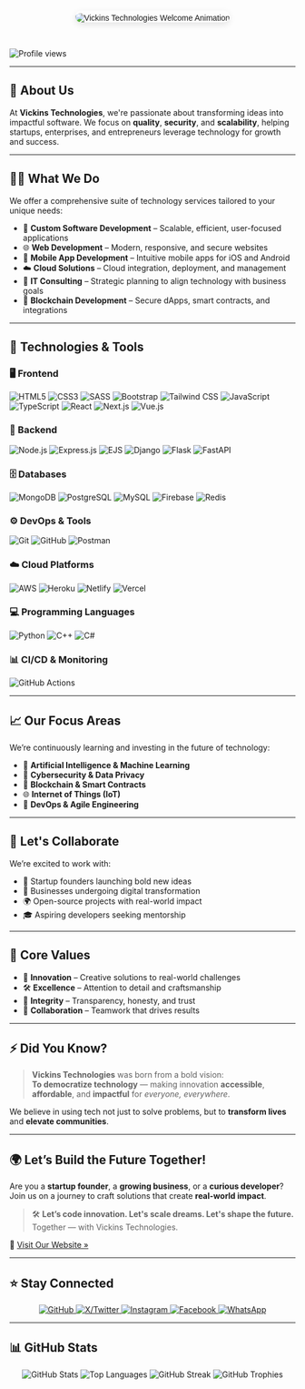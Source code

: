 <!-- Google Fonts - Poppins -->
<link href="https://fonts.googleapis.com/css2?family=Poppins:wght@400;600&display=swap" rel="stylesheet">

<div style="display: flex; justify-content: center; align-items: center; padding: 2rem; font-family: 'Poppins', sans-serif;">
  <img 
    src="https://readme-typing-svg.demolab.com?font=Poppins&size=26&pause=1000&center=true&vCenter=true&width=700&lines=GREETINGS!%20WELCOME%20TO%20VICKINS%20TECHNOLOGIES." 
    alt="Vickins Technologies Welcome Animation" 
    style="max-width: 100%; height: auto; margin-top: 10px; padding-top: 5px; box-shadow: 0 4px 12px rgba(0, 0, 0, 0.1); border-radius: 12px; transition: transform 0.7s ease-in-out;"
    onmouseover="this.style.transform='scale(1.05)'" 
    onmouseout="this.style.transform='scale(1)'"
  />
</div>

![Profile views](https://komarev.com/ghpvc/?username=vickins1)

---

## 🌟 About Us

At **Vickins Technologies**, we're passionate about transforming ideas into impactful software. We focus on **quality**, **security**, and **scalability**, helping startups, enterprises, and entrepreneurs leverage technology for growth and success.

---

## 👨‍💻 What We Do

We offer a comprehensive suite of technology services tailored to your unique needs:

- 🔧 **Custom Software Development** – Scalable, efficient, user-focused applications  
- 🌐 **Web Development** – Modern, responsive, and secure websites  
- 📱 **Mobile App Development** – Intuitive mobile apps for iOS and Android  
- ☁️ **Cloud Solutions** – Cloud integration, deployment, and management  
- 🧠 **IT Consulting** – Strategic planning to align technology with business goals  
- 🔗 **Blockchain Development** – Secure dApps, smart contracts, and integrations  

---

## 🚀 Technologies & Tools

### 🖥️ Frontend
![HTML5](https://img.shields.io/badge/HTML5-E34F26?style=for-the-badge&logo=html5&logoColor=white)
![CSS3](https://img.shields.io/badge/CSS3-1572B6?style=for-the-badge&logo=css3&logoColor=white)
![SASS](https://img.shields.io/badge/SASS-CC6699?style=for-the-badge&logo=sass&logoColor=white)
![Bootstrap](https://img.shields.io/badge/Bootstrap-563D7C?style=for-the-badge&logo=bootstrap&logoColor=white)
![Tailwind CSS](https://img.shields.io/badge/TailwindCSS-38B2AC?style=for-the-badge&logo=tailwind-css&logoColor=white)
![JavaScript](https://img.shields.io/badge/JavaScript-F7DF1E?style=for-the-badge&logo=javascript&logoColor=black)
![TypeScript](https://img.shields.io/badge/TypeScript-3178C6?style=for-the-badge&logo=typescript&logoColor=white)
![React](https://img.shields.io/badge/React-20232A?style=for-the-badge&logo=react&logoColor=61DAFB)
![Next.js](https://img.shields.io/badge/Next.js-000000?style=for-the-badge&logo=nextdotjs&logoColor=white)
![Vue.js](https://img.shields.io/badge/Vue.js-4FC08D?style=for-the-badge&logo=vue.js&logoColor=white)

### 🧰 Backend
![Node.js](https://img.shields.io/badge/Node.js-339933?style=for-the-badge&logo=nodedotjs&logoColor=white)
![Express.js](https://img.shields.io/badge/Express.js-000000?style=for-the-badge&logo=express&logoColor=white)
![EJS](https://img.shields.io/badge/EJS-3178C6?style=for-the-badge&logo=ejs&logoColor=white)
![Django](https://img.shields.io/badge/Django-092E20?style=for-the-badge&logo=django&logoColor=white)
![Flask](https://img.shields.io/badge/Flask-000000?style=for-the-badge&logo=flask&logoColor=white)
![FastAPI](https://img.shields.io/badge/FastAPI-009688?style=for-the-badge&logo=fastapi&logoColor=white)

### 🗄️ Databases
![MongoDB](https://img.shields.io/badge/MongoDB-4EA94B?style=for-the-badge&logo=mongodb&logoColor=white)
![PostgreSQL](https://img.shields.io/badge/PostgreSQL-316192?style=for-the-badge&logo=postgresql&logoColor=white)
![MySQL](https://img.shields.io/badge/MySQL-4479A1?style=for-the-badge&logo=mysql&logoColor=white)
![Firebase](https://img.shields.io/badge/Firebase-FFCA28?style=for-the-badge&logo=firebase&logoColor=black)
![Redis](https://img.shields.io/badge/Redis-DC382D?style=for-the-badge&logo=redis&logoColor=white)

### ⚙️ DevOps & Tools
![Git](https://img.shields.io/badge/Git-F05032?style=for-the-badge&logo=git&logoColor=white)
![GitHub](https://img.shields.io/badge/GitHub-181717?style=for-the-badge&logo=github&logoColor=white)
![Postman](https://img.shields.io/badge/Postman-FF6C37?style=for-the-badge&logo=postman&logoColor=white)

### ☁️ Cloud Platforms
![AWS](https://img.shields.io/badge/AWS-232F3E?style=for-the-badge&logo=amazon-aws&logoColor=white)
![Heroku](https://img.shields.io/badge/Heroku-430098?style=for-the-badge&logo=heroku&logoColor=white)
![Netlify](https://img.shields.io/badge/Netlify-00C7B7?style=for-the-badge&logo=netlify&logoColor=white)
![Vercel](https://img.shields.io/badge/Vercel-000000?style=for-the-badge&logo=vercel&logoColor=white)

### 💻 Programming Languages
![Python](https://img.shields.io/badge/Python-3776AB?style=for-the-badge&logo=python&logoColor=white)
![C++](https://img.shields.io/badge/C++-00599C?style=for-the-badge&logo=c%2b%2b&logoColor=white)
![C#](https://img.shields.io/badge/C%23-239120?style=for-the-badge&logo=c-sharp&logoColor=white)

### 📊 CI/CD & Monitoring
![GitHub Actions](https://img.shields.io/badge/GitHub%20Actions-2088FF?style=for-the-badge&logo=github-actions&logoColor=white)

---

## 📈 Our Focus Areas

We’re continuously learning and investing in the future of technology:

- 🤖 **Artificial Intelligence & Machine Learning**  
- 🔐 **Cybersecurity & Data Privacy**  
- 🔗 **Blockchain & Smart Contracts**  
- 🌐 **Internet of Things (IoT)**  
- 🚀 **DevOps & Agile Engineering**

---

## 🤝 Let's Collaborate

We’re excited to work with:

- 🚀 Startup founders launching bold new ideas  
- 🏢 Businesses undergoing digital transformation  
- 🌍 Open-source projects with real-world impact  
- 🎓 Aspiring developers seeking mentorship

---

## 🔑 Core Values

- 🌟 **Innovation** – Creative solutions to real-world challenges  
- 🛠 **Excellence** – Attention to detail and craftsmanship  
- 🤝 **Integrity** – Transparency, honesty, and trust  
- 👥 **Collaboration** – Teamwork that drives results  

---

## ⚡ Did You Know?

> **Vickins Technologies** was born from a bold vision:  
> **To democratize technology** — making innovation **accessible**, **affordable**, and **impactful** for *everyone, everywhere*.

We believe in using tech not just to solve problems, but to **transform lives** and **elevate communities**.

---

## 🌍 Let’s Build the Future Together!

Are you a **startup founder**, a **growing business**, or a **curious developer**?  
Join us on a journey to craft solutions that create **real-world impact**.

> 🛠️ **Let’s code innovation. Let's scale dreams. Let's shape the future.**  
> Together — with Vickins Technologies.

🔗 [Visit Our Website »](https://vickins-technologies.onrender.com)

---

## ⭐ Stay Connected

<p align="center">
  <a href="https://github.com/Vickins1" target="_blank">
    <img src="https://img.shields.io/badge/GitHub-181717?style=for-the-badge&logo=github&logoColor=white" alt="GitHub" />
  </a>
  <a href="https://x.com/vickins_tech" target="_blank">
    <img src="https://img.shields.io/badge/X-1DA1F2?style=for-the-badge&logo=x&logoColor=white" alt="X/Twitter" />
  </a>
  <a href="https://instagram.com/vickins.technologies" target="_blank">
    <img src="https://img.shields.io/badge/Instagram-E4405F?style=for-the-badge&logo=instagram&logoColor=white" alt="Instagram" />
  </a>
  <a href="https://facebook.com/profile.php?id=61569016955138" target="_blank">
    <img src="https://img.shields.io/badge/Facebook-1877F2?style=for-the-badge&logo=facebook&logoColor=white" alt="Facebook" />
  </a>
  <a href="https://wa.me/+254794501005" target="_blank">
    <img src="https://img.shields.io/badge/WhatsApp-25D366?style=for-the-badge&logo=whatsapp&logoColor=white" alt="WhatsApp" />
  </a>
</p>

---

## 📊 GitHub Stats

<div align="center">

<!-- Overall GitHub Stats -->
<img src="https://github-readme-stats.vercel.app/api?username=Vickins1&show_icons=true&theme=tokyonight&hide_border=true&count_private=true" alt="GitHub Stats" />

<!-- Top Languages -->
<img src="https://github-readme-stats.vercel.app/api/top-langs/?username=Vickins1&layout=compact&theme=tokyonight&hide_border=true" alt="Top Languages" />

<!-- Contribution Streak -->
<img src="https://github-readme-streak-stats.herokuapp.com/?user=Vickins1&theme=tokyonight&hide_border=true" alt="GitHub Streak" />

<!-- GitHub Trophies -->
<img src="https://github-profile-trophy.vercel.app/?username=Vickins1&theme=tokyonight&row=1&column=7" alt="GitHub Trophies" />

<!-- Optional: Wakatime (if you use it) -->
<!--
<img src="https://github-readme-stats.vercel.app/api/wakatime?username=your_wakatime_username&theme=tokyonight&hide_border=true" alt="Wakatime Stats" />
-->

</div>
